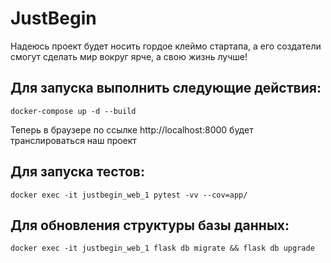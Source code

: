 # JustBegin

Надеюсь проект будет носить гордое клеймо стартапа, а его создатели смогут сделать мир вокруг ярче, а свою жизнь лучше!

## Для запуска выполнить следующие действия:
```
docker-compose up -d --build  
```
Теперь в браузере по ссылке http://localhost:8000 будет транслироваться наш проект

## Для запуска тестов:
```
docker exec -it justbegin_web_1 pytest -vv --cov=app/ 
```

## Для обновления структуры базы данных:
```
docker exec -it justbegin_web_1 flask db migrate && flask db upgrade
```
